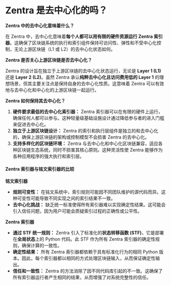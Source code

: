 # Zentra 是去中心化的吗？

**Zentra 中的去中心化意味着什么？**

在 Zentra 中，去中心化意味着**每个人都可以用有限的硬件资源运行 Zentra 索引器**。这确保了区块链系统的执行和索引组件保持可访问性、弹性和不受中心化控制，无论上游区块链（L1 或 L2）的去中心化状态如何。

**Zentra 是否关心上游区块链是否去中心化？**

Zentra 的设计旨在独立于上游区块链的去中心化状态运行，无论是 **Layer 1 (L1)** 还是 **Layer 2 (L2)**。虽然 Zentra 承认**纯粹去中心化且访问费用低的 Layer 1** 的理想场景，但其主要关注点是保持自身的去中心化性质。这意味着 Zentra 可以有效地与去中心化和中心化的上游区块链一起运行。

**Zentra 如何保持其去中心化？**

1. **硬件要求最低的去中心化索引器：**
   Zentra 索引器可以在有限的硬件上运行，确保任何人都可以参与。这种轻量级基础设施设计通过降低参与者的进入门槛来促进去中心化。
2. **独立于上游区块链设计：**
   Zentra 的索引和执行层组件是独立的和去中心化的，确保上游区块链的架构或控制模型不会损害 Zentra 的去中心化。
3. **支持多样化的区块链环境：**
   Zentra 与去中心化和中心化区块链兼容，适应各种区块链生态系统，同时不损害其核心原则。这种灵活性使 Zentra 能够作为各种应用程序的强大执行和索引层。

#### Zentra 索引器与铭文索引器的比较

**铭文索引器**

* **规则可变性：** 在铭文系统中，索引规则可能因不同团队维护的源代码而异。这种可变性可能导致不同实现之间的索引结果不一致。
* **去中心化挑战：** 缺乏统一标准使得所有索引器难以实现确定性结果。这可能会引入信任问题，因为用户可能会质疑索引过程的正确性或公平性。

**Zentra 索引器**

* **通过 STF 统一规则：** Zentra 引入了标准化的**状态转移函数 (STF)**，它是部署在**全局状态**上的 Python 代码。此 STF 作为所有 Zentra 索引器的确定性规则，确保计算的一致性。
* **确定性结果：** 所有 Zentra 索引器都依赖于具有标准化行为的相同 Python 版本。因此，每个索引器都以相同的方式处理区块链输入，从而保证确定性输出。
* **信任和一致性：** Zentra 的方法消除了因不同代码库引起的不一致。这确保了所有索引器运行者产生相同的结果，从而增强了对系统完整性的信任。
